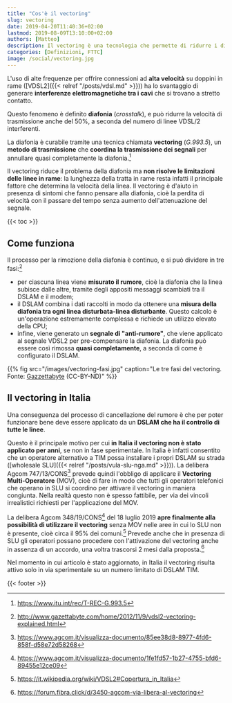 ```yaml
---
title: "Cos'è il vectoring"
slug: vectoring
date: 2019-04-20T11:40:36+02:00
lastmod: 2019-08-09T13:10:00+02:00
authors: [Matteo]
description: Il vectoring è una tecnologia che permette di ridurre i disturbi causati da altre linee VDSL2 adiacenti. Come funziona e come si applica.
categories: [Definizioni, FTTC]
image: /social/vectoring.jpg
---
```


L'uso di alte frequenze per offrire connessioni ad **alta velocità** su doppini in rame ([VDSL2]({{< relref "/posts/vdsl.md" >}})) ha lo svantaggio di generare **interferenze elettromagnetiche tra i cavi** che si trovano a stretto contatto.

Questo fenomeno è definito **diafonia** (*crosstalk*), e può ridurre la velocità di trasmissione anche del 50%, a seconda del numero di linee VDSL/2 interferenti.

La diafonia è curabile tramite una tecnica chiamata **vectoring** (*G.993.5*), un **metodo di trasmissione** che **coordina la trasmissione dei segnali** per annullare quasi completamente la diafonia.[^itu2]

Il vectoring riduce il problema della diafonia ma **non risolve le limitazioni delle linee in rame**: la lunghezza della tratta in rame resta infatti il principale fattore che determina la velocità della linea. Il vectoring è d'aiuto in presenza di sintomi che fanno pensare alla diafonia, cioè la perdita di velocità con il passare del tempo senza aumento dell'attenuazione del segnale.

{{< toc >}}

## Come funziona

Il processo per la rimozione della diafonia è continuo, e si può dividere in tre fasi:[^vect]

- per ciascuna linea viene **misurato il rumore**, cioè la diafonia che la linea subisce dalle altre, tramite degli appositi messaggi scambiati tra il DSLAM e il modem;
- il DSLAM combina i dati raccolti in modo da ottenere una **misura della diafonia tra ogni linea disturbata-linea disturbante**. Questo calcolo è un'operazione estremamente complessa e richiede un utilizzo elevato della CPU;
- infine, viene generato un **segnale di "anti-rumore"**, che viene applicato al segnale VDSL2 per pre-compensare la diafonia. La diafonia può essere così rimossa **quasi completamente**, a seconda di come è configurato il DSLAM.

{{% fig src="/images/vectoring-fasi.jpg" caption="Le tre fasi del vectoring. Fonte: [Gazzettabyte](http://www.gazettabyte.com/home/2012/11/9/vdsl2-vectoring-explained.html) (CC-BY-ND)" %}}

## Il vectoring in Italia

Una conseguenza del processo di cancellazione del rumore è che per poter funzionare bene deve essere applicato da un **DSLAM che ha il controllo di tutte le linee**.

Questo è il principale motivo per cui **in Italia il vectoring non è stato applicato per anni**, se non in fase sperimentale. In Italia è infatti consentito che un operatore alternativo a TIM possa installare i propri DSLAM su strada ([wholesale SLU]({{< relref "/posts/vula-slu-nga.md" >}})). La delibera Agcom 747/13/CONS[^agcom1] prevede quindi l'obbligo di applicare il **Vectoring Multi-Operatore** (MOV), cioè di fare in modo che tutti gli operatori telefonici che operano in SLU si coordino per attivare il vectoring in maniera congiunta. Nella realtà questo non è spesso fattibile, per via dei vincoli irrealistici richiesti per l'applicazione del MOV.

La delibera Agcom 348/19/CONS[^agcom2] del 18 luglio 2019 **apre finalmente alla possibilità di utilizzare il vectoring** senza MOV nelle aree in cui lo SLU non è presente, cioè circa il 95% dei comuni.[^slu] Prevede anche che in presenza di SLU gli operatori possano procedere con l'attivazione del vectoring anche in assenza di un accordo, una voltra trascorsi 2 mesi dalla proposta.[^fcvect]

Nel momento in cui articolo è stato aggiornato, in Italia il vectoring risulta attivo solo in via sperimentale su un numero limitato di DSLAM TIM.

{{< footer >}}

[^itu2]: https://www.itu.int/rec/T-REC-G.993.5
[^agcom1]: https://www.agcom.it/visualizza-documento/85ee38d8-8977-4fd6-858f-d58e72d58268
[^vect]: http://www.gazettabyte.com/home/2012/11/9/vdsl2-vectoring-explained.html
[^agcom2]: https://www.agcom.it/visualizza-documento/1fe1fd57-1b27-4755-bfd6-89455e12ce09
[^fcvect]: https://forum.fibra.click/d/3450-agcom-via-libera-al-vectoring
[^slu]: https://it.wikipedia.org/wiki/VDSL2#Copertura_in_Italia
